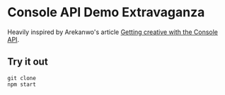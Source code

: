 # Console API Demo Extravaganza

Heavily inspired by Arekanwo's article [Getting creative with the Console API](https://areknawo.com/getting-creative-with-the-console-api/).

## Try it out

```shell
git clone 
npm start
```